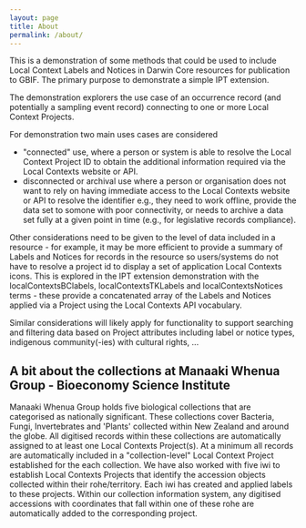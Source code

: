 ```yaml
---
layout: page
title: About
permalink: /about/
---
```


This is a demonstration of some methods that could be used to include  Local Context Labels and Notices in Darwin Core resources for publication to GBIF.
The primary purpose to demonstrate a simple IPT extension.

The demonstration explorers the use case of an occurrence record (and potentially a sampling event record) connecting to one or more Local Context Projects.

For demonstration two main uses cases are considered
- "connected" use, where a person or system is able to resolve the Local Context Project ID to obtain the additional information required via the Local Contexts website or API.
- disconnected or archival use where a person or organisation does not want to rely on having immediate access to the Local Contexts website or API to resolve the identifier e.g., they need to work offline, provide the data set to somone with poor connectivity, or needs to archive a data set fully at a given point in time  (e.g., for legislative records compliance).

Other considerations need to be given to the level of data included in a resource - for example, it may be more efficient to provide a summary of Labels and Notices for records in the resource so users/systems do not have to resolve a project id to display a set of application Local Contexts icons.  This is explored in the IPT extension demonstration with the localContextsBClabels, localContextsTKLabels and localContextsNotices terms - these provide a concatenated array of the Labels and Notices applied via a Project using the Local Contexts API vocabulary.

Similar considerations will likely apply for functionality to support searching and filtering data based on Project attributes including label or notice types, indigenous community(-ies) with cultural rights, ...

## A bit about the collections at Manaaki Whenua Group - Bioeconomy Science Institute
Manaaki Whenua Group holds five biological collections that are categorised as nationally significant.  These collections cover Bacteria, Fungi, Invertebrates and 'Plants' collected within New Zealand and around the globe.  All digitised records within these collections are automatically assigned to at least one Local Contexts Project(s).  At a minimum all records are automatically included in a "collection-level" Local Context Project established for the each collection.  We have also worked with five iwi to establish Local Contexts Projects that identify the accession objects collected within their rohe/territory. Each iwi has created and applied labels to these projects.  Within our collection information system, any digitised accessions with coordinates that fall within one of these rohe are automatically added to the corresponding project. 

